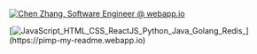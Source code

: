 [![Chen Zhang, Software Engineer @ webapp.io](https://pimp-my-readme.webapp.io/pimp-my-readme/wavy-banner?subtitle=Software%20Engineer%20%40%20webapp.io&title=Chen%20Zhang)](https://pimp-my-readme.webapp.io)

[![JavaScript_HTML_CSS_ReactJS_Python_Java_Golang_Redis_](https://pimp-my-readme.webapp.io/pimp-my-readme/technology?technology=JavaScript_HTML_CSS_ReactJS_Python_Java_Golang_Redis_)](https://pimp-my-readme.webapp.io)
